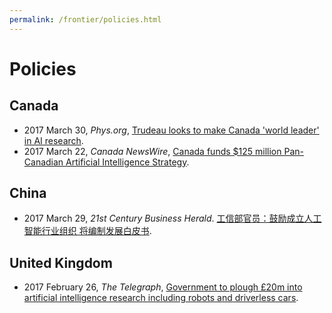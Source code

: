 ```yaml
---
permalink: /frontier/policies.html
---
```

# Policies

## Canada

* 2017 March 30, *Phys.org*, [Trudeau looks to make Canada 'world leader' in AI research](https://phys.org/news/2017-03-trudeau-canada-world-leader-ai.html).
* 2017 March 22, *Canada NewsWire*, [Canada funds $125 million Pan-Canadian Artificial Intelligence Strategy](http://www.newswire.ca/news-releases/canada-funds-125-million-pan-canadian-artificial-intelligence-strategy-616876434.html).

## China

* 2017 March 29, *21st Century Business Herald*. [工信部官员：鼓励成立人工智能行业组织 将编制发展白皮书](http://m.21jingji.com/article/20170329/herald/6e752f0dd952d7a53492d36cb27551ff.html).

## United Kingdom
* 2017 February 26, *The Telegraph*, [Government to plough £20m into artificial intelligence research including robots and driverless cars](http://www.telegraph.co.uk/news/2017/02/26/government-plough-20m-artificial-intelligence-research-including/).
